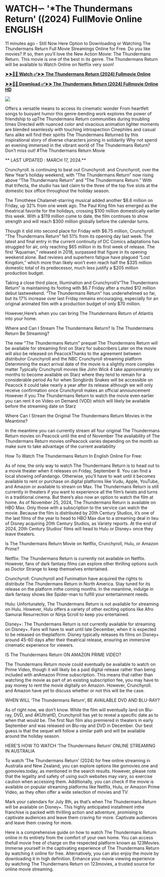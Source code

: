 # <h1>WATCH∽ '*The Thundermans Return' ((2024) FullMovie Online ENGLISH</h1>

11 minutes ago - Still Now Here Option to Downloading or Watching The Thundermans Return Full Movie Streamings Online for Free. Do you like movies? If so, then you’ll love the New Action Movie: The Thundermans Return. This movie is one of the best in its genre. The Thundermans Return will be available to Watch Online on Netflix very soon!

**[➤➤🔴📱 Watch ✅➤➤ The Thundermans Return (2024) Fullmovie Online](https://justflixnet.com/en/movie/1094556/the-thundermans-return)**

**[➤➤🔴📱 Download ✅➤➤ The Thundermans Return (2024) Fullmovie Online HD](https://justflixnet.com/en/movie/1094556/the-thundermans-return)**

[![](https://bankopat.com/wp-content/uploads/2024/03/movie-hub-1.gif)](https://justflixnet.com/en/movie/1094556/the-thundermans-return)

Offers a versatile means to access its cinematic wonder From heartfelt songs to buoyant humor this genre-bending work explores the power of friendship to upThe Thundermans Return communities during troubling times Directed with nuanced color and vivacious animation lighter moments are blended seamlessly with touching introspection Cinephiles and casual fans alike will find their spirits The Thundermans Returned by this inspirational story of diverse characters joining in solidarity Why not spend an evening immersed in the vibrant world of The Thundermans Return? Don’t miss out! #The Thundermans Return Movie

** LAST UPDATED : MARCH 17, 2024.**

Crunchyroll. is continuing to beat out Crunchyroll. and Crunchyroll, over the New Year’s holiday weekend, with “The Thundermans Return” now rising above “The Thundermans Return” and “The Thundermans Return.” With that trifecta, the studio has laid claim to the three of the top five slots at the domestic box office throughout the holiday season.

The Timothéee Chalamet-starring musical added another $8.6 million on Friday, up 32% from one week ago. The Paul King film has emerged as the theatrical favorite for the holidays, crossing $100 million domestically earlier this week. With a $119 million cume to date, the film continues to show strength and will reach $300 million globally before the calendar turns.

Though it slid into second place for Friday with $6.75 million, Crunchyroll. “The Thundermans Return” fell 51% from its opening day last week. The latest and final entry in the current continuity of DC Comics adaptations has struggled for air, only reaching $65 million in its first week of release. The first “Aquaman,” released in 2018, surpassed that figure in its opening weekend alone. Bad reviews and superhero fatigue have plagued “Lost Kingdom,” which more than likely won’t even reach half the $335 million domestic total of its predecessor, much less justify a $205 million production budget.

Taking a close third place, Illumination and Crunchyroll’s“The Thundermans Return” is maintaining its footing with $6.7 Friday after a muted $12 million debut lastweekend. “The Thundermans Return” has underwhelmed so far, but its 17% increase over last Friday remains encouraging, especially for an original animated film with a production budget of only $70 million.

However,Here’s when you can bring The Thundermans Return of Atlantis into your home.

Where and Can I Stream The Thundermans Return? Is The Thundermans Return Be Streaming?

The new "The Thundermans Return" prequel The Thundermans Return will be available for streaming first on Starz for subscribers Later on the movie will also be released on PeacockThanks to the agreement between distributor Crunchyroll and the NBC Crunchyroll streaming platform Determining the exact arrival date of the movie is a slightly more complex matter Typically Crunchyroll movies like John Wick 4 take approximately six months to become available on Starz where they tend to remain for a considerable period As for when Songbirds Snakes will be accessible on Peacock it could take nearly a year after its release although we will only receive confirmation once Crunchyroll makes an official announcement However if you The Thundermans Return to watch the movie even earlier you can rent it on Video on Demand (VOD) which will likely be available before the streaming date on Starz

Where Can I Stream the Original The Thundermans Return Movies in the Meantime?

In the meantime you can currently stream all four original The Thundermans Return movies on Peacock until the end of November The availability of The Thundermans Return movies onPeacock varies depending on the month so make sure to take advantage of the current availability

How To Watch The Thundermans Return In English Online For Free:

As of now, the only way to watch The Thundermans Return is to head out to a movie theater when it releases on Friday, September 8. You can find a local showing onFandango. Otherwise, you’ll have to wait until it becomes available to rent or purchase on digital platforms like Vudu, Apple, YouTube, and Amazon or available to stream on Max. The Thundermans Return is still currently in theaters if you want to experience all the film’s twists and turns in a traditional cinema. But there’s also now an option to watch the film at home. As of November 25, 2024, The Thundermans Return is available on HBO Max. Only those with a subscription to the service can watch the movie. Because the film is distributed by 20th Century Studios, it’s one of the last films of the year to head to HBO Max due to a streaming deal in lieu of Disney acquiring 20th Century Studios, as Variety reports. At the end of 2024, 20th Century Studios’ films will head to Hulu or Disney+ once they leave theaters.

Is The Thundermans Return Movie on Netflix, Crunchyroll, Hulu, or Amazon Prime?

Netflix: The Thundermans Return is currently not available on Netflix. However, fans of dark fantasy films can explore other thrilling options such as Doctor Strange to keep themselves entertained.

Crunchyroll: Crunchyroll and Funimation have acquired the rights to distribute The Thundermans Return in North America. Stay tuned for its release on the platform inthe coming months. In the meantime, indulge in dark fantasy shows like Spider-man to fulfill your entertainment needs.

Hulu: Unfortunately, The Thundermans Return is not available for streaming on Hulu. However, Hulu offers a variety of other exciting options like Afro Samurai Resurrection or Ninja Scroll to keep you entertained.

Disney+: The Thundermans Return is not currently available for streaming on Disney+. Fans will have to wait until late December, when it is expected to be released on theplatform. Disney typically releases its films on Disney+ around 45-60 days after their theatrical release, ensuring an immersive cinematic experience for viewers.

IS The Thundermans Return ON AMAZON PRIME VIDEO?

The Thundermans Return movie could eventually be available to watch on Prime Video, though it will likely be a paid digital release rather than being included with anAmazon Prime subscription. This means that rather than watching the movie as part of an existing subscription fee, you may have to pay money to rent the movie digitally on Amazon. However, Crunchyroll. and Amazon have yet to discuss whether or not this will be the case.

WHEN WILL ‘The Thundermans Return’, BE AVAILABLE DVD AND BLU-RAY?

As of right now, we don’t know. While the film will eventually land on Blu-ray, DVD, and 4KUltraHD, Crunchyroll has yet to reveal a specific date as to when that would be. The first Nun film also premiered in theaters in early September and was released on Blu-ray and DVD in December. Our best guess is that the sequel will follow a similar path and will be available around the holiday season.

HERE’S HOW TO WATCH ‘The Thundermans Return’ ONLINE STREAMING IN AUSTRALIA

To watch ‘The Thundermans Return’ (2024) for free online streaming in Australia and New Zealand, you can explore options like gomovies.one and gomovies.today, as mentioned in the search results. However, please note that the legality and safety of using such websites may vary, so exercise caution when accessing them. Additionally, you can check if the movie is available on popular streaming platforms like Netflix, Hulu, or Amazon Prime Video, as they often offer a wide selection of movies and TV.

Mark your calendars for July 8th, as that’s when The Thundermans Return will be available on Disney+. This highly anticipated installment inthe franchise is packed with thrilling action and adventure, promising to captivate audiences and leave them craving for more. Captivate audiences and leave them craving for more.

Here is a comprehensive guide on how to watch The Thundermans Return online in its entirety from the comfort of your own home. You can access thefull movie free of charge on the respected platform known as 123Movies. Immerse yourself in the captivating experience of The Thundermans Return by watching it online for free. Alternatively, you can also enjoy the movie by downloading it in high definition. Enhance your movie viewing experience by watching The Thundermans Return on 123movies, a trusted source for online movie streaming.
